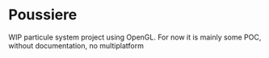 # Poussiere

WIP particule system project using OpenGL. For now it is mainly some POC, without documentation, no multiplatform
